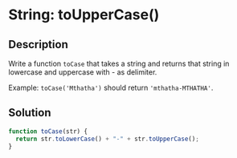 # String: toUpperCase()

## Description

Write a function `toCase` that takes a string and returns that string in lowercase and uppercase with - as delimiter.

Example: `toCase('Mthatha')` should return `'mthatha-MTHATHA'`.

## Solution

```javascript
function toCase(str) {
  return str.toLowerCase() + "-" + str.toUpperCase();
}
```